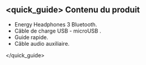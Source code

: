 ## <quick_guide> Contenu du produit

* Energy Headphones 3 Bluetooth.
* Câble de charge USB - microUSB .
* Guide rapide.
* Câble audio auxiliaire.

</quick_guide>
